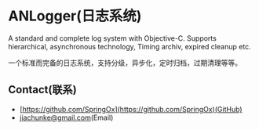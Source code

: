 ANLogger(日志系统)
=========

A standard and complete log system with Objective-C. Supports hierarchical, asynchronous technology, Timing archiv, expired cleanup etc.

一个标准而完备的日志系统，支持分级，异步化，定时归档，过期清理等等。

## Contact(联系)

- [https://github.com/SpringOx](https://github.com/SpringOx)(GitHub)
- [jiachunke@gmail.com](jiachunke@gmail.com)(Email)
